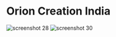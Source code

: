 # Orion Creation India
![screenshot 28](https://user-images.githubusercontent.com/22000431/31948806-6d961766-b8f5-11e7-8684-ad7d56701605.png)
![screenshot 30](https://user-images.githubusercontent.com/22000431/31948937-b0805708-b8f5-11e7-80cd-54f8c40a3166.png)
